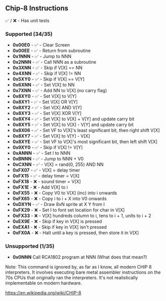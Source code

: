 ## Chip-8 Instructions

✅ / ❌ - Has unit tests

### Supported (34/35)

 - **0x00E0** - ✅ - Clear Screen
 - **0x00EE** - ✅ - Return from subroutine
 - **0x1NNN** - ✅ - Jump to NNN
 - **0x2NNN** - ✅ - Call NNN as a subroutine
 - **0x3XNN** - ✅ - Skip if V[X] == NN
 - **0x4XNN** - ✅ - Skip if V[X] != NN
 - **0x5XY0** - ✅ - Skip if V[X] == V[Y]
 - **0x6XNN** - ✅ - Set V[X] to NN
 - **0x7XNN** - ✅ - Add NN to V[X] (no carry flag)
 - **0x8XY0** - ✅ - Set V[X] to V[Y]
 - **0x8XY1** - ✅ - Set V[X] OR V[Y]
 - **0x8XY2** - ✅ - Set V[X] AND V[Y]
 - **0x8XY3** - ✅ - Set V[X] XOR V[Y]
 - **0x8XY4** - ✅ - Set V[X] to V[X] + V[Y] and update carry bit
 - **0x8XY5** - ✅ - Set V[X] to V[X] - V[Y] and update carry bit
 - **0x8X06** - ✅ - Set VF to V[X]'s least significant bit, then right shift V[X]
 - **0x8XY7** - ✅ - Set V[X] to V[Y] - V[X]
 - **0x8XYE** - ✅ - Set VF to V[X]'s most significant bit, then left shift V[X]
 - **0x9XY0** - ✅ - Skip if V[X] != V[Y]
 - **0xANNN** - ✅ - Set I to NNN
 - **0xBNNN** - ✅ - Jump to NNN + V0
 - **0xCXNN** - ✅ - V[X] = rand(0, 255) AND NN
 - **0xFX07** - ✅ - V[X] = delay timer
 - **0xFX15** - ✅ - delay timer = V[X]
 - **0xFX18** - ❌ - sound timer = V[X]
 - **0xFX1E** - ❌ - Add V[X] to i
 - **0xFX55** - ❌ - Copy V0 to V[X] (inc) into i onwards
 - **0xFX65** - ❌ - Copy i to i + X into V0 onwards
 - **0xDXYN** - ✅ - Draw 8xN sprite at X Y from I
 - **0xFX29** - ❌ - Set I to font set location for char in V[X]
 - **0xFX33** - ❌ - V[X] hundreds column to i, tens to i + 1, units to i + 2
 - **0xEX9E** - ❌ - Skip if key in V[X] is pressed
 - **0xEXA1** - ❌ - Skip if key in V[X] isn't pressed
 - **0xFX0A** - ❌ - Halt until a key is pressed, then store it in V[X]

### Unsupported (1/35)

 - **0x0NNN** Call RCA1802 program at NNN (What does that mean?)

 Note: This command is ignored by, as far as I know, all modern CHIP 8 interpreters. It involves executing bare metal assembler instructions on the 70s CPUs that originally ran the interpreters. It's not realistically implementable on modern hardware.


https://en.wikipedia.org/wiki/CHIP-8
